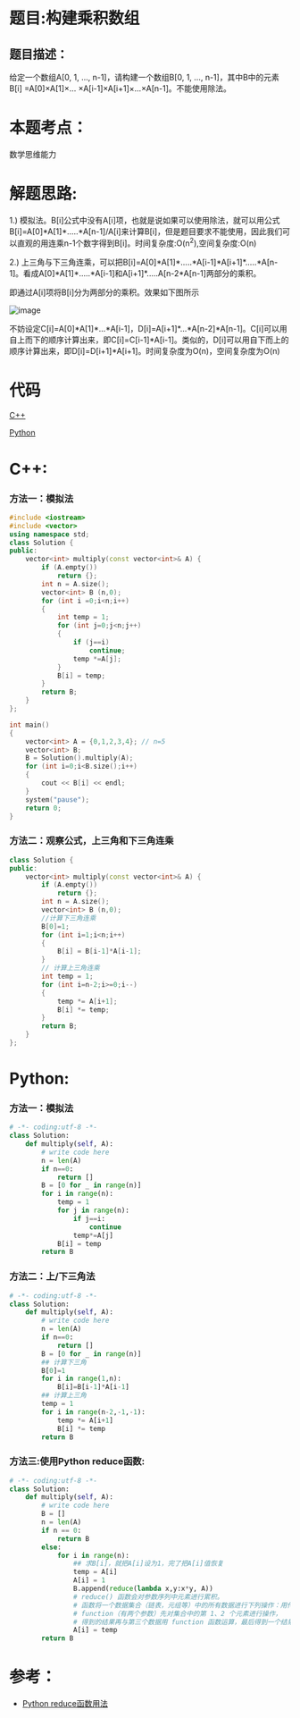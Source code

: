# 题目:构建乘积数组
## 题目描述：
给定一个数组A[0, 1, …, n-1]，请构建一个数组B[0, 1, …, n-1]，其中B中的元素B[i] =A[0]×A[1]×… ×A[i-1]×A[i+1]×…×A[n-1]。不能使用除法。
# 本题考点：
  
  数学思维能力
  
# 解题思路:
  
  1.) 模拟法。B[i]公式中没有A[i]项，也就是说如果可以使用除法，就可以用公式B[i]=A[0]\*A[1]\*.....\*A[n-1]/A[i]来计算B[i]，但是题目要求不能使用，因此我们可以直观的用连乘n-1个数字得到B[i]。时间复杂度:O(n<sup>2</sup>),空间复杂度:O(n)


  2.) 上三角与下三角连乘，可以把B[i]=A[0]\*A[1]\*.....\*A[i-1]\*A[i+1]\*.....\*A[n-1]。看成A[0]\*A[1]\*.....\*A[i-1]和A[i+1]\*.....A[n-2\*A[n-1]两部分的乘积。
  
  
  即通过A[i]项将B[i]分为两部分的乘积。效果如下图所示

  ![image](https://github.com/bryceustc/CodingInterviews/blob/master/ConstuctArray/Image/image.png)
  
  不妨设定C[i]=A[0]\*A[1]\*...\*A[i-1]，D[i]=A[i+1]\*...\*A[n-2]\*A[n-1]。C[i]可以用自上而下的顺序计算出来，即C[i]=C[i-1]\*A[i-1]。类似的，D[i]可以用自下而上的顺序计算出来，即D[i]=D[i+1]\*A[i+1]。时间复杂度为O(n)，空间复杂度为O(n)
# 代码

[C++](./ConstuctArray.cpp)

[Python](./ConstuctArray.py)

# C++: 
### 方法一：模拟法
```c++
#include <iostream>
#include <vector>
using namespace std;
class Solution {
public:
    vector<int> multiply(const vector<int>& A) {
        if (A.empty())
            return {};
        int n = A.size();
        vector<int> B (n,0);
        for (int i =0;i<n;i++)
        {
            int temp = 1;
            for (int j=0;j<n;j++)
            {
                if (j==i)
                    continue;
                temp *=A[j];
            }
            B[i] = temp;
        }
        return B;
    }
};

int main()
{
    vector<int> A = {0,1,2,3,4}; // n=5
    vector<int> B;
    B = Solution().multiply(A);
    for (int i=0;i<B.size();i++)
    {
        cout << B[i] << endl;
    }
    system("pause");
    return 0;
}
```
### 方法二：观察公式，上三角和下三角连乘
```c++
class Solution {
public:
    vector<int> multiply(const vector<int>& A) {
        if (A.empty())
            return {};
        int n = A.size();
        vector<int> B (n,0);
        //计算下三角连乘
        B[0]=1;
        for (int i=1;i<n;i++)
        {
            B[i] = B[i-1]*A[i-1];
        }
        // 计算上三角连乘
        int temp = 1;
        for (int i=n-2;i>=0;i--)
        {
            temp *= A[i+1];
            B[i] *= temp;
        }
        return B;
    }
};
```
# Python:
### 方法一：模拟法
```python
# -*- coding:utf-8 -*-
class Solution:
    def multiply(self, A):
        # write code here
        n = len(A)
        if n==0:
            return []
        B = [0 for _ in range(n)]
        for i in range(n):
            temp = 1
            for j in range(n):
                if j==i:
                    continue
                temp*=A[j]
            B[i] = temp
        return B
```
### 方法二：上/下三角法
```python
# -*- coding:utf-8 -*-
class Solution:
    def multiply(self, A):
        # write code here
        n = len(A)
        if n==0:
            return []
        B = [0 for _ in range(n)]
        ## 计算下三角
        B[0]=1
        for i in range(1,n):
            B[i]=B[i-1]*A[i-1]
        ## 计算上三角
        temp = 1
        for i in range(n-2,-1,-1):
            temp *= A[i+1]
            B[i] *= temp
        return B
```
### 方法三:使用Python reduce函数:
```python
# -*- coding:utf-8 -*-
class Solution:
    def multiply(self, A):
        # write code here
        B = []
        n = len(A)
        if n == 0:
            return B
        else:
            for i in range(n):
                ## 求B[i]，就把A[i]设为1，完了把A[i]值恢复
                temp = A[i]
                A[i] = 1
                B.append(reduce(lambda x,y:x*y, A))
                # reduce() 函数会对参数序列中元素进行累积。
                # 函数将一个数据集合（链表，元组等）中的所有数据进行下列操作：用传给 reduce 中的函数 
                # function（有两个参数）先对集合中的第 1、2 个元素进行操作，
                # 得到的结果再与第三个数据用 function 函数运算，最后得到一个结果。
                A[i] = temp
        return B
```
# 参考：
  - [Python reduce函数用法](https://www.runoob.com/python/python-func-reduce.html)

